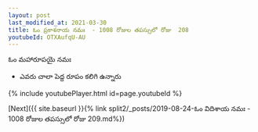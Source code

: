 ```yaml
---
layout: post
last_modified_at: 2021-03-30
title: ఓం ప్రకాశనాయ నమః  - 1008 రోజుల తపస్సులో రోజు  208
youtubeId: OTXAufqU-AU
---
```

 
 
 ఓం మహారూపయై నమః  
 
 -  ఎవరు చాలా పెద్ద రూపం కలిగి ఉన్నారు 
 
  
 
  
 
 
 
 
 
 


{% include youtubePlayer.html id=page.youtubeId %}
 
[Next]({{ site.baseurl }}{% link  split2/_posts/2019-08-24-ఓం విదిశాయ నమః  - 1008 రోజుల తపస్సులో రోజు  209.md%})
 
